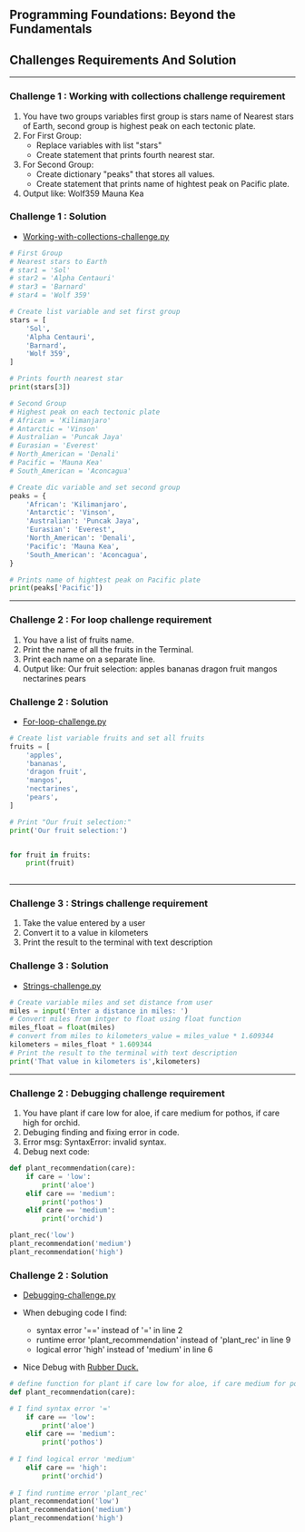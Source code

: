 ## Programming Foundations: Beyond the Fundamentals

## Challenges Requirements And Solution
--------------------------------------

### Challenge 1 : Working with collections challenge requirement

1. You have two groups variables first group is stars name of Nearest stars of Earth, second group is highest peak on each tectonic plate.
2. For First Group:
	- Replace variables with list "stars"
	- Create statement that prints fourth nearest star.
3. For Second Group:
	- Create dictionary "peaks" that stores all values.
	- Create statement that prints name of hightest peak on Pacific plate.
4. Output like: Wolf359
				Mauna Kea
 


### Challenge 1 : Solution

- [Working-with-collections-challenge.py](https://raw.githubusercontent.com/fetian-debug/KalbonyanElmarsos/main/Linkedin-Learning/Programming-Foundations-Beyond-Fundamentals/Challengs/Working-with-collections-challenge.py)
```python
# First Group
# Nearest stars to Earth
# star1 = 'Sol'
# star2 = 'Alpha Centauri'
# star3 = 'Barnard'
# star4 = 'Wolf 359'

# Create list variable and set first group
stars = [
    'Sol',
    'Alpha Centauri',
    'Barnard',
    'Wolf 359',
]

# Prints fourth nearest star 
print(stars[3])

# Second Group
# Highest peak on each tectonic plate
# African = 'Kilimanjaro'
# Antarctic = 'Vinson'
# Australian = 'Puncak Jaya'
# Eurasian = 'Everest'
# North_American = 'Denali'
# Pacific = 'Mauna Kea'
# South_American = 'Aconcagua'

# Create dic variable and set second group
peaks = {
    'African': 'Kilimanjaro',
    'Antarctic': 'Vinson',
    'Australian': 'Puncak Jaya',
    'Eurasian': 'Everest',
    'North_American': 'Denali',
    'Pacific': 'Mauna Kea',
    'South_American': 'Aconcagua',
}

# Prints name of hightest peak on Pacific plate
print(peaks['Pacific'])

```
-----------------------------------------------------

### Challenge 2 : For loop challenge requirement

1. You have a list of fruits name.
2. Print the name of all the fruits in the Terminal.
3. Print each name on a separate line.
4. Output like: Our fruit selection:
				apples
				bananas
				dragon fruit
				mangos
				nectarines
				pears

### Challenge 2 : Solution

- [For-loop-challenge.py](https://raw.githubusercontent.com/fetian-debug/KalbonyanElmarsos/main/Linkedin-Learning/Programming-Foundations-Beyond-Fundamentals/Challengs/For-loop-challenge.py)

```python
# Create list variable fruits and set all fruits
fruits = [
    'apples',
    'bananas',
    'dragon fruit',
    'mangos',
    'nectarines',
    'pears',
]

# Print "Our fruit selection:"
print('Our fruit selection:')


for fruit in fruits:
    print(fruit)
    
```
-----------------------------------------------------

### Challenge 3 : Strings challenge requirement

1. Take the value entered by a user
2. Convert it to a value in kilometers
3. Print the result to the terminal with text description

### Challenge 3 : Solution

- [Strings-challenge.py](https://raw.githubusercontent.com/fetian-debug/KalbonyanElmarsos/main/Linkedin-Learning/Programming-Foundations-Beyond-Fundamentals/Challengs/Strings-challenge.py)

```python
# Create variable miles and set distance from user
miles = input('Enter a distance in miles: ')
# Convert miles from intger to float using float function
miles_float = float(miles)
# convert from miles to kilometers_value = miles_value * 1.609344
kilometers = miles_float * 1.609344
# Print the result to the terminal with text description
print('That value in kilometers is',kilometers)

```
-----------------------------------------------------

### Challenge 2 : Debugging challenge requirement

 
1. You have plant if care low for aloe, if care medium for pothos, if care  high for orchid.
2. Debuging finding and fixing error in code.
3. Error msg: SyntaxError: invalid syntax.
4. Debug next code:
```python
def plant_recommendation(care):
    if care = 'low':
        print('aloe')
    elif care == 'medium':
        print('pothos')
    elif care == 'medium':
        print('orchid')

plant_rec('low')
plant_recommendation('medium')
plant_recommendation('high')

```


### Challenge 2 : Solution

- [Debugging-challenge.py](https://raw.githubusercontent.com/fetian-debug/KalbonyanElmarsos/main/Linkedin-Learning/Programming-Foundations-Beyond-Fundamentals/Challengs/Debugging-challenge.py)

- When debuging code I find:
	- syntax error '==' instead of '=' in line 2
	- runtime error 'plant_recommendation' instead of 'plant_rec' in line 9
	- logical error 'high' instead of 'medium' in line 6

- Nice Debug with [Rubber Duck.](https://en.wikipedia.org/wiki/Rubber_duck_debugging)	
```python
# define function for plant if care low for aloe, if care medium for pothos, if care  high for orchid.
def plant_recommendation(care):

# I find syntax error '='
    if care == 'low':
        print('aloe')
    elif care == 'medium':
        print('pothos')
        
# I find logical error 'medium'
    elif care == 'high':
        print('orchid')
        
# I find runtime error 'plant_rec'
plant_recommendation('low')
plant_recommendation('medium')
plant_recommendation('high')

```
